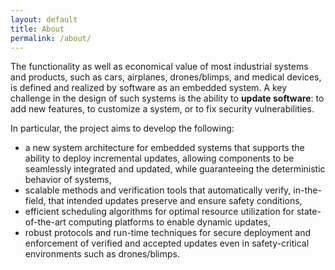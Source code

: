 ```yaml
---
layout: default
title: About
permalink: /about/
---
```


The functionality as well as economical value of most industrial systems and products, such as cars, airplanes, drones/blimps, and medical devices, is defined and realized by software as an embedded system. A key challenge in the design of such systems is the ability to **update software**: to add new features, to customize a system, or to fix security vulnerabilities.

In particular, the project aims to develop the following:  
* a new system architecture for embedded systems that supports the ability to deploy incremental updates, allowing components to be seamlessly integrated and updated, while guaranteeing the deterministic behavior of systems,
* scalable methods and verification tools that automatically verify, in-the-field, that intended updates preserve and ensure safety conditions,
* efficient scheduling algorithms for optimal resource utilization for state-of-the-art computing platforms to enable dynamic updates,
* robust protocols and run-time techniques for secure deployment and enforcement of verified and accepted updates even in safety-critical environments such as drones/blimps.
